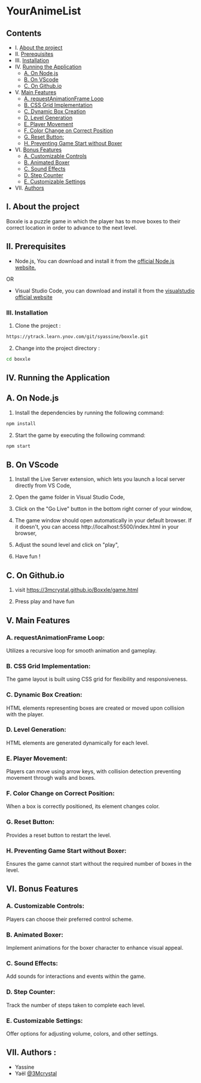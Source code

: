 # YourAnimeList

## Contents

- I. [About the project](#i-about-the-project)
- II. [Prerequisites](#ii-prerequisites)
- III. [Installation](#iii-installation)
- IV. [Running the Application](#iv-running-the-application)
    - [A. On Node.js](#a-on-node.js)
    - [B. On VScode](#b-on-vscode)
    - [C. On Github.io](#c-on-github.io)
- V. [Main Features](#v-main-features)
    - [A. requestAnimationFrame Loop](#a-requestanimationframe-loop)
    - [B. CSS Grid Implementation](#b-css-grid-implementation)
    - [C. Dynamic Box Creation](#c-dynamic-box-creation)
    - [D. Level Generation](#d-level-generation)
    - [E. Player Movement](#e-playermovement)
    - [F. Color Change on Correct Position](#f-color-change-on-correct-position)
    - [G. Reset Button:](#g-reset-button)
    - [H. Preventing Game Start without Boxer](#h-preventing-game-start-without-Boxer)
- VI. [Bonus Features](#vi-bonus-features)
    - [A. Customizable Controls](#a-customizable-controls)
    - [B. Animated Boxer](#b-animated-boxer)
    - [C. Sound Effects](#c-sound-effects)
    - [D. Step Counter](#d-step-counter)
    - [E. Customizable Settings](#e-customizable-settings)
- VII. [Authors](#vii-authors)
    

## I. About the project

Boxxle is a puzzle game in which the player has to move boxes to their correct location in order to advance to the next level. 

## II. Prerequisites

- Node.js, You can download and install it from the [official Node.js website.](https://nodejs.org/en)

OR 

- Visual Studio Code, you can download and install it from the [visualstudio official website](https://code.visualstudio.com/)


### III. Installation 

1. Clone the project :
``` bash 
https://ytrack.learn.ynov.com/git/syassine/boxxle.git
``` 

 2. Change into the project directory :
```bash
cd boxxle    
```


## IV. Running the Application

## A. On Node.js

1. Install the dependencies by running the following command:

``` bash
npm install
```
2. Start the game by executing the following command:

``` bash
npm start
```


## B. On VScode

1. Install the Live Server extension, which lets you launch a local server directly from VS Code,

2. Open the game folder in Visual Studio Code,

3. Click on the "Go Live" button in the bottom right corner of your window,

4. The game window should open automatically in your default browser. If it doesn't, you can access http://localhost:5500/index.html in your browser,

5. Adjust the sound level and click on "play",

6. Have fun !

## C. On Github.io

1. visit https://3mcrystal.github.io/Boxxle/game.html


2. Press play and have fun


## V. Main Features

### A. requestAnimationFrame Loop:

Utilizes a recursive loop for smooth animation and gameplay.

### B. CSS Grid Implementation:

The game layout is built using CSS grid for flexibility and responsiveness.

### C. Dynamic Box Creation:

HTML elements representing boxes are created or moved upon collision with the player.

### D. Level Generation:

HTML elements are generated dynamically for each level.

### E. Player Movement:

Players can move using arrow keys, with collision detection preventing movement through walls and boxes.

### F. Color Change on Correct Position: 

When a box is correctly positioned, its element changes color.

### G. Reset Button:

Provides a reset button to restart the level.

### H. Preventing Game Start without Boxer: 

Ensures the game cannot start without the required number of boxes in the level.


## VI. Bonus Features

### A. Customizable Controls:

Players can choose their preferred control scheme.

### B. Animated Boxer:

Implement animations for the boxer character to enhance visual appeal.

### C. Sound Effects:

Add sounds for interactions and events within the game.

### D. Step Counter:

Track the number of steps taken to complete each level.


### E. Customizable Settings:

Offer options for adjusting volume, colors, and other settings.

## VII. Authors :

- Yassine
- Yaël [@3Mcrystal](https://www.github.com/3Mcrystal)

